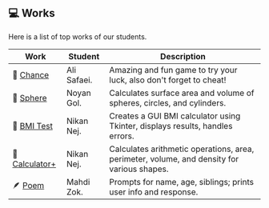 ## 💻 Works

Here is a list of top works of our students.

| Work                                        | Student     | Description                                                                                |
| ------------------------------------------- | ----------- | ------------------------------------------------------------------------------------------ |
| 🎰 [Chance](/works/ali_gamble.py)           | Ali Safaei. | Amazing and fun game to try your luck, also don't forget to cheat!                         |
| 🔮 [Sphere](/works/noyan_sphere.py)         | Noyan Gol.  | Calculates surface area and volume of spheres, circles, and cylinders.                     |
| 💪 [BMI Test](/works/nikan_bmi_gui.py)      | Nikan Nej.  | Creates a GUI BMI calculator using Tkinter, displays results, handles errors.              |
| 🧮 [Calculator+](/works/nikan_calc_plus.py) | Nikan Nej.  | Calculates arithmetic operations, area, perimeter, volume, and density for various shapes. |
| 🪶 [Poem](/works/mahdi_family.py)           | Mahdi Zok.  | Prompts for name, age, siblings; prints user info and response.                            |
